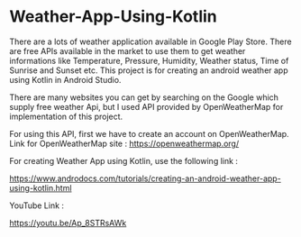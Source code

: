 # Weather-App-Using-Kotlin

  There are a lots of weather application available in Google Play Store. There are free APIs available in the market to use them to get weather informations like Temperature, Pressure, Humidity, Weather status, Time of Sunrise and Sunset etc. This project is for creating an android weather app using Kotlin in Android Studio.

  There are many websites you can get by searching on the Google which supply free weather Api, but 
I used API provided by OpenWeatherMap for implementation of this project. 

  For using this API, first we have to create an account on OpenWeatherMap.
Link for OpenWeatherMap site :    https://openweathermap.org/

  For creating Weather App using Kotlin, use the following link :

https://www.androdocs.com/tutorials/creating-an-android-weather-app-using-kotlin.html

  YouTube Link :
  
https://youtu.be/Ap_8STRsAWk
  
